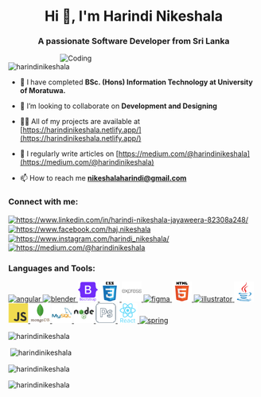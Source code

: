 
<h1 align="center">Hi 👋, I'm Harindi Nikeshala</h1>
<h3 align="center">A passionate Software Developer from Sri Lanka</h3>
<img align="right" alt="Coding" width="400" src="https://images.ctfassets.net/ooa29xqb8tix/J6KiaOqQyBtSa84hx6fuI/2cd1d475743a2a42c8643b2a69e88547/Advanced_React_Hooks_800x600_cover.png?w=400&q=50">

<p align="left"> <img src="https://komarev.com/ghpvc/?username=harindinikeshala&label=Profile%20views&color=0e75b6&style=flat" alt="harindinikeshala" /> </p>



- 🌱 I have completed **BSc. (Hons) Information Technology at University of Moratuwa.**

- 👯 I’m looking to collaborate on **Development and Designing**

- 👨‍💻 All of my projects are available at [https://harindinikeshala.netlify.app/](https://harindinikeshala.netlify.app/)

- 📝 I regularly write articles on [https://medium.com/@harindinikeshala](https://medium.com/@harindinikeshala)

- 📫 How to reach me **nikeshalaharindi@gmail.com**

<h3 align="left">Connect with me:</h3>
<p align="left">
<a href="https://linkedin.com/in/https://www.linkedin.com/in/harindi-nikeshala-jayaweera-82308a248/" target="blank"><img align="center" src="https://raw.githubusercontent.com/rahuldkjain/github-profile-readme-generator/master/src/images/icons/Social/linked-in-alt.svg" alt="https://www.linkedin.com/in/harindi-nikeshala-jayaweera-82308a248/" height="30" width="40" /></a>
<a href="https://fb.com/https://www.facebook.com/haj.nikeshala" target="blank"><img align="center" src="https://raw.githubusercontent.com/rahuldkjain/github-profile-readme-generator/master/src/images/icons/Social/facebook.svg" alt="https://www.facebook.com/haj.nikeshala" height="30" width="40" /></a>
<a href="https://instagram.com/https://www.instagram.com/harindi_nikeshala/" target="blank"><img align="center" src="https://raw.githubusercontent.com/rahuldkjain/github-profile-readme-generator/master/src/images/icons/Social/instagram.svg" alt="https://www.instagram.com/harindi_nikeshala/" height="30" width="40" /></a>
<a href="https://medium.com/https://medium.com/@harindinikeshala" target="blank"><img align="center" src="https://raw.githubusercontent.com/rahuldkjain/github-profile-readme-generator/master/src/images/icons/Social/medium.svg" alt="https://medium.com/@harindinikeshala" height="30" width="40" /></a>
</p>

<h3 align="left">Languages and Tools:</h3>
<p align="left"> <a href="https://angular.io" target="_blank" rel="noreferrer"> <img src="https://angular.io/assets/images/logos/angular/angular.svg" alt="angular" width="40" height="40"/> </a> <a href="https://www.blender.org/" target="_blank" rel="noreferrer"> <img src="https://download.blender.org/branding/community/blender_community_badge_white.svg" alt="blender" width="40" height="40"/> </a> <a href="https://getbootstrap.com" target="_blank" rel="noreferrer"> <img src="https://raw.githubusercontent.com/devicons/devicon/master/icons/bootstrap/bootstrap-plain-wordmark.svg" alt="bootstrap" width="40" height="40"/> </a> <a href="https://www.w3schools.com/css/" target="_blank" rel="noreferrer"> <img src="https://raw.githubusercontent.com/devicons/devicon/master/icons/css3/css3-original-wordmark.svg" alt="css3" width="40" height="40"/> </a> <a href="https://expressjs.com" target="_blank" rel="noreferrer"> <img src="https://raw.githubusercontent.com/devicons/devicon/master/icons/express/express-original-wordmark.svg" alt="express" width="40" height="40"/> </a> <a href="https://www.figma.com/" target="_blank" rel="noreferrer"> <img src="https://www.vectorlogo.zone/logos/figma/figma-icon.svg" alt="figma" width="40" height="40"/> </a> <a href="https://www.w3.org/html/" target="_blank" rel="noreferrer"> <img src="https://raw.githubusercontent.com/devicons/devicon/master/icons/html5/html5-original-wordmark.svg" alt="html5" width="40" height="40"/> </a> <a href="https://www.adobe.com/in/products/illustrator.html" target="_blank" rel="noreferrer"> <img src="https://www.vectorlogo.zone/logos/adobe_illustrator/adobe_illustrator-icon.svg" alt="illustrator" width="40" height="40"/> </a> <a href="https://www.java.com" target="_blank" rel="noreferrer"> <img src="https://raw.githubusercontent.com/devicons/devicon/master/icons/java/java-original.svg" alt="java" width="40" height="40"/> </a> <a href="https://developer.mozilla.org/en-US/docs/Web/JavaScript" target="_blank" rel="noreferrer"> <img src="https://raw.githubusercontent.com/devicons/devicon/master/icons/javascript/javascript-original.svg" alt="javascript" width="40" height="40"/> </a> <a href="https://www.mongodb.com/" target="_blank" rel="noreferrer"> <img src="https://raw.githubusercontent.com/devicons/devicon/master/icons/mongodb/mongodb-original-wordmark.svg" alt="mongodb" width="40" height="40"/> </a> <a href="https://www.mysql.com/" target="_blank" rel="noreferrer"> <img src="https://raw.githubusercontent.com/devicons/devicon/master/icons/mysql/mysql-original-wordmark.svg" alt="mysql" width="40" height="40"/> </a> <a href="https://nodejs.org" target="_blank" rel="noreferrer"> <img src="https://raw.githubusercontent.com/devicons/devicon/master/icons/nodejs/nodejs-original-wordmark.svg" alt="nodejs" width="40" height="40"/> </a> <a href="https://www.photoshop.com/en" target="_blank" rel="noreferrer"> <img src="https://raw.githubusercontent.com/devicons/devicon/master/icons/photoshop/photoshop-line.svg" alt="photoshop" width="40" height="40"/> </a> <a href="https://reactjs.org/" target="_blank" rel="noreferrer"> <img src="https://raw.githubusercontent.com/devicons/devicon/master/icons/react/react-original-wordmark.svg" alt="react" width="40" height="40"/> </a> <a href="https://spring.io/" target="_blank" rel="noreferrer"> <img src="https://www.vectorlogo.zone/logos/springio/springio-icon.svg" alt="spring" width="40" height="40"/> </a> </p>

<p><img align="center" src="https://github-readme-stats.vercel.app/api/top-langs?username=harindinikeshala&show_icons=true&locale=en&layout=compact&theme=gruvbox&hide_border=true" alt="harindinikeshala" /></p>

<p>&nbsp;<img align="center" src="https://github-readme-stats.vercel.app/api?username=harindinikeshala&show_icons=true&locale=en&theme=gruvbox&hide_border=true" alt="harindinikeshala" /></p>

<p><img align="center" src="https://github-readme-streak-stats.herokuapp.com/?user=harindinikeshala&&theme=gruvbox&hide_border=true" alt="harindinikeshala" /></p>

<p><img align="center" src="https://github-contributor-stats.vercel.app/api?username=harindinikeshala&limit=5&theme=gruvbox&hide_border=true&combine_all_yearly_contributions=true" alt="harindinikeshala" /></p>
